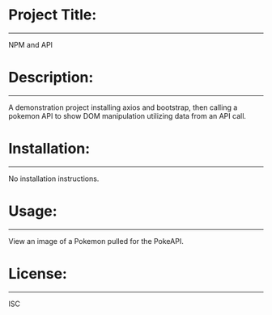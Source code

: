 # Project Title:
---
NPM and API
# Description: 
---
A demonstration project installing axios and bootstrap, then calling a pokemon API to show DOM manipulation utilizing data from an API call.
# Installation: 
---
No installation instructions.
# Usage: 
---
View an image of a Pokemon pulled for the PokeAPI.
# License: 
---
ISC

